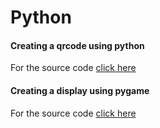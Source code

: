 # Python
#### Creating a qrcode using python
For the source code [click here](https://github.com/Sudhumna/Python/blob/main/qrCode.py)
#### Creating a display using pygame

For the source code [click here](https://github.com/Sudhumna/Python/blob/main/display.py)




